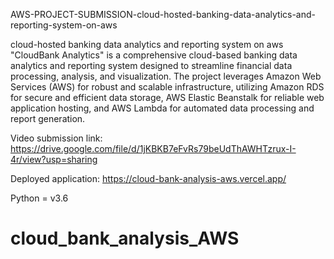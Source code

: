 AWS-PROJECT-SUBMISSION-cloud-hosted-banking-data-analytics-and-reporting-system-on-aws


cloud-hosted banking data analytics and reporting system on aws "CloudBank Analytics" is a comprehensive cloud-based banking data analytics and reporting system designed to streamline financial data processing, analysis, and visualization. The project leverages Amazon Web Services (AWS) for robust and scalable infrastructure, utilizing Amazon RDS for secure and efficient data storage, AWS Elastic Beanstalk for reliable web application hosting, and AWS Lambda for automated data processing and report generation.

Video submission link: https://drive.google.com/file/d/1jKBKB7eFvRs79beUdThAWHTzrux-I-4r/view?usp=sharing

Deployed application: https://cloud-bank-analysis-aws.vercel.app/

Python = v3.6
# cloud_bank_analysis_AWS
